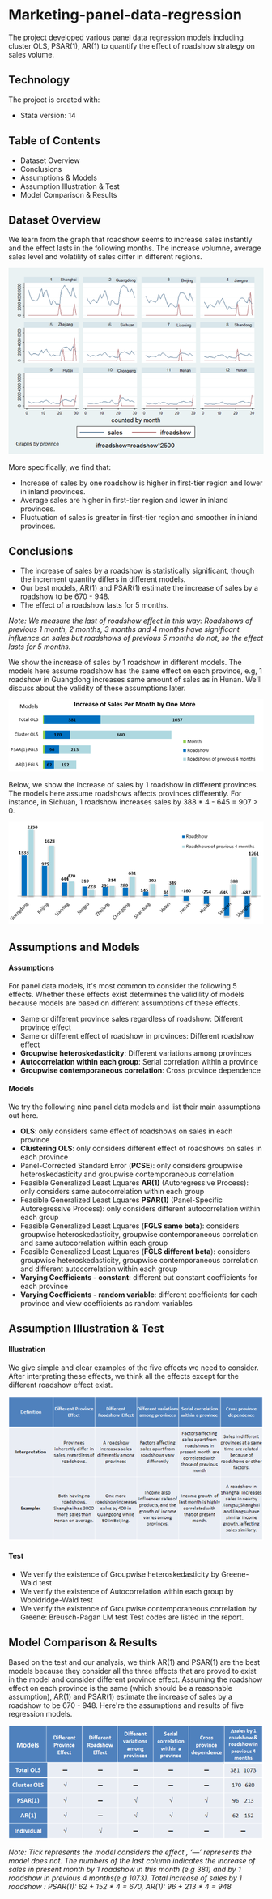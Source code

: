 # Marketing-panel-data-regression
The project developed various panel data regression models including cluster OLS, PSAR(1), AR(1) to quantify the effect of roadshow strategy on sales volume.

## Technology
The project is created with:
* Stata version: 14

## Table of Contents
* Dataset Overview
* Conclusions
* Assumptions & Models
* Assumption Illustration & Test
* Model Comparison & Results

## Dataset Overview
We learn from the graph that roadshow seems to increase sales instantly and the effect lasts in the following months. The increase volumne, average sales level and volatility of sales differ in different regions. 
<p align="center">
  <img src="https://github.com/tracyzg1818/Marketing-panel-data-regression/blob/master/images/roadshow_sales%20volume%20trends.png?raw=true" alt="roadshow_sales volume trends"/>
</p>

More specifically, we find that:
* Increase of sales by one roadshow is higher in first-tier region and lower in inland provinces.
* Average sales are higher in first-tier region and lower in inland provinces.
* Fluctuation of sales is greater in first-tier region and smoother in inland provinces.

## Conclusions
* The increase of sales by a roadshow is statistically significant, though the increment quantity differs in different models.
* Our best models, AR(1) and PSAR(1) estimate the increase of sales by a roadshow to be 670 - 948.
* The effect of a roadshow lasts for 5 months.

*Note: We measure the last of roadshow effect in this way: Roadshows of previous 1 month, 2 months, 3 months and 4 months have significant influence on sales but roadshows of previous 5 months do not, so the effect lasts for 5 months.*

We show the increase of sales by 1 roadshow in different models. The models here assume roadshow has the same effect on each province, e.g, 1 roadshow in Guangdong increases same amount of sales as in Hunan. We'll discuss about the validity of these assumptions later.

<p align="center">
  <img src="https://github.com/tracyzg1818/Marketing-panel-data-regression/blob/master/images/increment%20of%20sales%20by%20roadshow_all%20provinces%20equal.png?raw=true" alt="results by model"/>
</p>

Below, we show the increase of sales by 1 roadshow in different provinces. The models here assume roadshows affects provinces differently. For instance, in Sichuan, 1 roadshow increases sales by 388 * 4 - 645 = 907 > 0.

<p align="center">
  <img src="https://github.com/tracyzg1818/Marketing-panel-data-regression/blob/master/images/increment%20of%20sales%20by%20roadshow_provinces%20differ.png?raw=true" alt="results by province"/>
</p>

## Assumptions and Models 
#### Assumptions
For panel data models, it's most common to consider the following 5 effects. Whether these effects exist determines the validility of models because models are based on different assumptions of these effects.
* Same or different province sales regardless of roadshow: Different province effect
* Same or different effect of roadshow in provinces: Different roadshow effect
* <b>Groupwise heteroskedasticity</b>: Different variations among provinces
* <b>Autocorrelation within each group</b>: Serial correlation within a province
* <b>Groupwise contemporaneous correlation</b>: Cross province dependence

#### Models
We try the following nine panel data models and list their main assumptions out here.
* <b>OLS</b>: only considers same effect of roadshows on sales in each province
* <b>Clustering OLS</b>: only considers different effect of roadshows on sales in each province
* Panel-Corrected Standard Error (<b>PCSE</b>): only considers groupwise heteroskedasticity and groupwise contemporaneous correlation
* Feasible Generalized Least Lquares <b>AR(1)</b> (Autoregressive Process): only considers same autocorrelation within each group
* Feasible Generalized Least Lquares <b>PSAR(1)</b> (Panel-Specific Autoregressive Process): only considers different autocorrelation within each group
* Feasible Generalized Least Lquares (<b>FGLS same beta</b>): considers groupwise heteroskedasticity, groupwise contemporaneous correlation and same autocorrelation within each group
* Feasible Generalized Least Lquares (<b>FGLS different beta</b>): considers groupwise heteroskedasticity, groupwise contemporaneous correlation and different autocorrelation within each group
* <b>Varying Coefficients - constant</b>: different but constant coefficients for each province
* <b>Varying Coefficients - random variable</b>: different coefficients for each province and view coefficients as random variables

## Assumption Illustration & Test
#### Illustration
We give simple and clear examples of the five effects we need to consider. After interpreting these effects, we think all the effects except for the different roadshow effect exist.

<p align="center">
  <img src="https://github.com/tracyzg1818/Marketing-panel-data-regression/blob/master/images/effects%20explaination.png?raw=true" alt="assumptions illustration"/>
</p>

#### Test
* We verify the existence of Groupwise heteroskedasticity by Greene-Wald test
* We verify the existence of Autocorrelation within each group by Wooldridge-Wald test
* We verify the existence of Groupwise contemporaneous correlation by Greene: Breusch-Pagan LM test
Test codes are listed in the report. 

## Model Comparison & Results
Based on the test and our analysis, we think AR(1) and PSAR(1) are the best models because they consider all the three effects that are proved to exist in the model and consider different province effect. Assuming the roadshow effect on each province is the same (which should be a reasonable assumption), AR(1) and PSAR(1) estimate the increase of sales by a roadshow to be 670 - 948. Here're the assumptions and results of five regression models.

<p align="center">
  <img src="https://github.com/tracyzg1818/Marketing-panel-data-regression/blob/master/images/model%20assumptions%20&%20results.png?raw=true" alt="model comparison & results"/>
</p>

*Note: Tick represents the model considers the effect , ‘—’ represents the model does not. The numbers of the last column indicates the increase of sales in present month by 1 roadshow in this month (e.g 381) and by 1 roadshow in previous 4 months(e.g 1073).
Total increase of sales by 1 roadshow : PSAR(1): 62 + 152 * 4 = 670, AR(1): 96 + 213 * 4 = 948*
